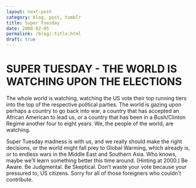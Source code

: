 ```yaml
---
layout: next-post
category: blog, post, tumblr
title: Super Tuesday
date: 2008-02-05
permalink: /blog/:title.html
draft: true
---
```


# SUPER TUESDAY - THE WORLD IS WATCHING UPON THE ELECTIONS

The whole world is watching, watching the US vote their top running tiers into the top of the respective political parties. The world is gazing upon perhaps a country to go back into war, a country that has accepted an African American to lead us, or a country that has been in a Bush/Clinton Regime another four to eight years. We, the people of the world, are watching.

Super Tuesday madness is with us, and we really should make the right decisions, or the world might fall prey to Global Warming, which already is, or to endless wars in the Middle East and Southern Asia. Who knows, maybe we’ll learn something better this time around. (Hinting at 2000.) Be Aware. Be Judgmental. Be Skeptical. Don’t waste your vote because your pressured to, US citizens. Sorry for all of those foreigners who couldn’t contribute.

